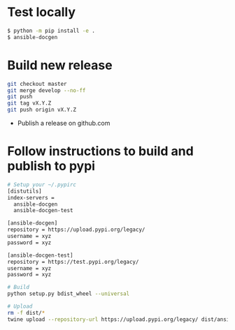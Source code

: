 Test locally
===

```bash
$ python -m pip install -e .
$ ansible-docgen
```

Build new release
===

```bash
git checkout master
git merge develop --no-ff
git push
git tag vX.Y.Z
git push origin vX.Y.Z
```

- Publish a release on github.com

Follow instructions to build and publish to pypi
===

```bash
# Setup your ~/.pypirc
[distutils]
index-servers =
  ansible-docgen
  ansible-docgen-test

[ansible-docgen]
repository = https://upload.pypi.org/legacy/
username = xyz
password = xyz

[ansible-docgen-test]
repository = https://test.pypi.org/legacy/
username = xyz
password = xyz

# Build
python setup.py bdist_wheel --universal

# Upload
rm -f dist/*
twine upload --repository-url https://upload.pypi.org/legacy/ dist/ansible_docgen-*
```
